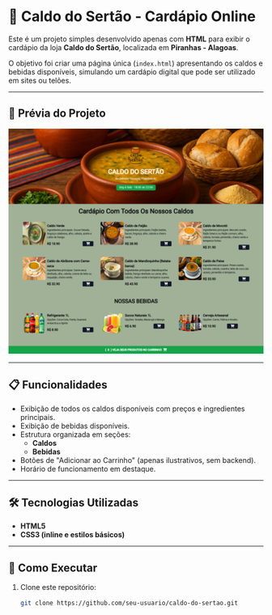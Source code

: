 # 🍲 Caldo do Sertão - Cardápio Online

Este é um projeto simples desenvolvido apenas com **HTML** para exibir o cardápio da loja **Caldo do Sertão**, localizada em **Piranhas - Alagoas**.  

O objetivo foi criar uma página única (`index.html`) apresentando os caldos e bebidas disponíveis, simulando um cardápio digital que pode ser utilizado em sites ou telões.

---

## 📸 Prévia do Projeto
![Cardápio Caldo do Sertão](./screencapture-127-0-0-1-5500-index-html-2025-09-30-15_12_01.png)

---

## 📋 Funcionalidades

- Exibição de todos os caldos disponíveis com preços e ingredientes principais.
- Exibição de bebidas disponíveis.
- Estrutura organizada em seções:
  - **Caldos**
  - **Bebidas**
- Botões de "Adicionar ao Carrinho" (apenas ilustrativos, sem backend).
- Horário de funcionamento em destaque.

---

## 🛠️ Tecnologias Utilizadas
- **HTML5**
- **CSS3 (inline e estilos básicos)**

---

## 🚀 Como Executar

1. Clone este repositório:
   ```bash
   git clone https://github.com/seu-usuario/caldo-do-sertao.git
